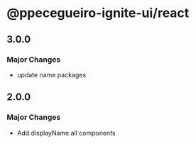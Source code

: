 # @ppecegueiro-ignite-ui/react

## 3.0.0

### Major Changes

- update name packages

## 2.0.0

### Major Changes

- Add displayName all components
